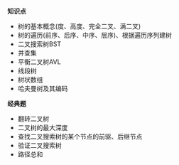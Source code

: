 **知识点**

- 树的基本概念(度、高度、完全二叉、满二叉)
- 树的遍历(前序、后序、中序、层序)、根据遍历序列建树
- 二叉搜索树BST
- 并查集
- 平衡二叉树AVL
- 线段树
- 树状数组
- 哈夫曼树及其编码

**经典题**

- 翻转二叉树
- 二叉树的最大深度
- 查找二叉搜索树的某个节点的前驱、后继节点
- 验证二叉搜索树
- 路径总和
